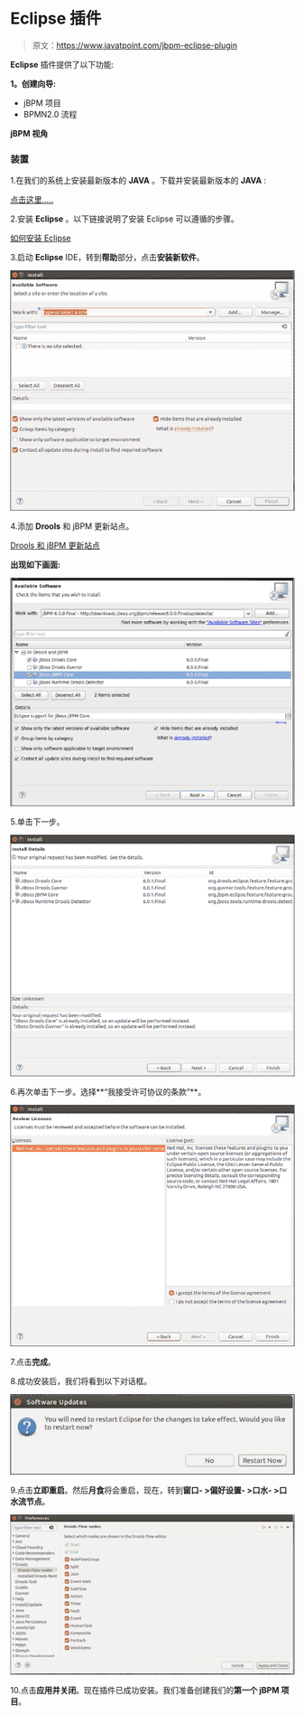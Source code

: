 # Eclipse 插件

> 原文：<https://www.javatpoint.com/jbpm-eclipse-plugin>

**Eclipse** 插件提供了以下功能:

**1。创建向导:**

*   jBPM 项目
*   BPMN2.0 流程

**jBPM 视角**

### 装置

1.在我们的系统上安装最新版本的 **JAVA** 。下载并安装最新版本的 **JAVA** :

[点击这里.....](https://www.javatpoint.com/javafx-how-to-install-java)

2.安装 **Eclipse** 。以下链接说明了安装 Eclipse 可以遵循的步骤。

[如何安装 Eclipse](https://www.javatpoint.com/javafx-how-to-install-eclipse)

3.启动 **Eclipse** IDE，转到**帮助**部分，点击**安装新软件**。

![jBPM Eclipse Plugin](img/5a277f73dd63295302fb1a0a43603a7a.png)

4.添加 **Drools** 和 jBPM 更新站点。

[Drools 和 jBPM 更新站点](http://downloads.jboss.org/jbpm/release/6.0.1.Final/updatesite/)

**出现如下画面:**

![jBPM Eclipse Plugin](img/ea8fc448decbc815df8bb33e225a1a64.png)

5.单击下一步。

![jBPM Eclipse Plugin](img/adf219ba32f46744cc2e5b065144f274.png)

6.再次单击下一步。选择**“我接受许可协议的条款”**。

![jBPM Eclipse Plugin](img/92875de915e04ab1e4f0818c33974e57.png)

7.点击**完成**。

8.成功安装后，我们将看到以下对话框。

![jBPM Eclipse Plugin](img/5677d977afb18d0c59aff3b36349b940.png)

9.点击**立即重启**。然后**月食**将会重启，现在，转到**窗口- >偏好设置- >口水- >口水流节点**。

![jBPM Eclipse Plugin](img/8ab05eeaefd7c729bfba2f2b2995052a.png)

10.点击**应用并关闭**。现在插件已成功安装。我们准备创建我们的**第一个 jBPM 项目**。